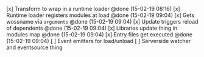  [x] Transform to wrap in a runtime loader @done (15-02-19 08:16)
 [x] Runtime loader registers modules at load @done (15-02-19 09:04)
 [x] Gets wossname via `arguments` @done (15-02-19 09:04)
 [x] Update triggers reload of dependents @done (15-02-19 09:04)
 [x] Libraries update thing in modules map @done (15-02-19 09:04)
 [x] Entry files get executed @done (15-02-19 09:04)
 [ ] Event emitters for load/unload
 [ ] Serverside watcher and eventsource thing